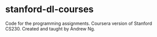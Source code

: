 # stanford-dl-courses
Code for the programming assignments. Coursera version of Stanford CS230.  Created and taught by Andrew Ng.
